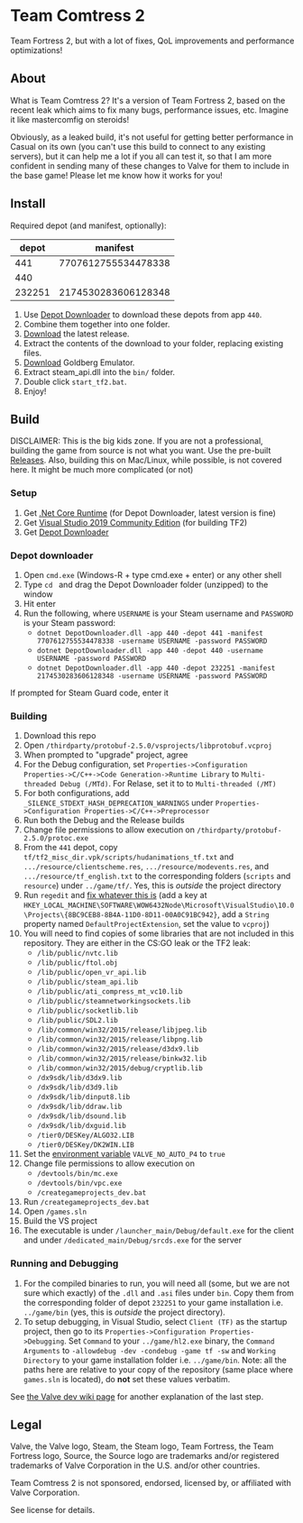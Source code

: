 # Team Comtress 2

Team Fortress 2, but with a lot of fixes, QoL improvements and performance optimizations!

## About

What is Team Comtress 2? It's a version of Team Fortress 2, based on the recent leak which aims to fix many bugs, performance issues, etc. Imagine it like mastercomfig on steroids!

Obviously, as a leaked build, it's not useful for getting better performance in Casual on its own (you can't use this build to connect to any existing servers), but it can help me a lot if you all can test it, so that I am more confident in sending many of these changes to Valve for them to include in the base game! Please let me know how it works for you!

## Install

Required depot (and manifest, optionally):

| depot | manifest |
| ----- | -------- |
| 441   | 7707612755534478338 |
| 440   | |
| 232251 | 2174530283606128348 |

1. Use [Depot Downloader](https://github.com/SteamRE/DepotDownloader) to download these depots from app `440`.
2. Combine them together into one folder.
3. [Download](https://github.com/mastercomfig/team-comtress-2/releases/latest) the latest release.
4. Extract the contents of the download to your folder, replacing existing files.
5. [Download](https://mr_goldberg.gitlab.io/goldberg_emulator/) Goldberg Emulator.
6. Extract steam_api.dll into the `bin/` folder.
7. Double click `start_tf2.bat`.
8. Enjoy!

## Build

DISCLAIMER: This is the big kids zone. If you are not a professional, building the game from source is not what you want. Use the pre-built [Releases](https://github.com/mastercomfig/team-comtress-2/releases). Also, building this on Mac/Linux, while possible, is not covered here. It might be much more complicated (or not)

### Setup
1. Get [.Net Core Runtime](https://dotnet.microsoft.com/download) (for Depot Downloader, latest version is fine)
1. Get [Visual Studio 2019 Community Edition](https://visualstudio.microsoft.com/vs/) (for building TF2)
1. Get [Depot Downloader](https://github.com/SteamRE/DepotDownloader)

### Depot downloader
1. Open `cmd.exe` (Windows-R + type cmd.exe + enter) or any other shell
1. Type `cd ` and drag the Depot Downloader folder (unzipped) to the window
1. Hit enter
1. Run the following, where `USERNAME` is your Steam username and `PASSWORD` is your Steam password:
    - `dotnet DepotDownloader.dll -app 440 -depot 441 -manifest 7707612755534478338 -username USERNAME -password PASSWORD`
    - `dotnet DepotDownloader.dll -app 440 -depot 440 -username USERNAME -password PASSWORD`
    - `dotnet DepotDownloader.dll -app 440 -depot 232251 -manifest 2174530283606128348 -username USERNAME -password PASSWORD`
  
If prompted for Steam Guard code, enter it

### Building
1. Download this repo
1. Open `/thirdparty/protobuf-2.5.0/vsprojects/libprotobuf.vcproj`
1. When prompted to "upgrade" project, agree
1. For the Debug configuration, set `Properties->Configuration Properties->C/C++->Code Generation->Runtime Library` to `Multi-threaded Debug (/MTd)`. For Relase, set it to to `Multi-threaded (/MT)`
1. For both configurations, add `_SILENCE_STDEXT_HASH_DEPRECATION_WARNINGS` under `Properties->Configuration Properties->C/C++->Preprocessor`
1. Run both the Debug and the Release builds
1. Change file permissions to allow execution on `/thirdparty/protobuf-2.5.0/protoc.exe`
1. From the `441` depot, copy `tf/tf2_misc_dir.vpk/scripts/hudanimations_tf.txt` and `.../resource/clientscheme.res`, `.../resource/modevents.res`, and `.../resource/tf_english.txt` to the corresponding folders (`scripts` and `resource`) under `../game/tf/`. Yes, this is _outside_ the project directory
1. Run `regedit` and [fix whatever this is](https://github.com/ValveSoftware/source-sdk-2013/issues/72#issuecomment-326633328) (add a key at `HKEY_LOCAL_MACHINE\SOFTWARE\WOW6432Node\Microsoft\VisualStudio\10.0\Projects\{8BC9CEB8-8B4A-11D0-8D11-00A0C91BC942}`, add a `String` property named `DefaultProjectExtension`, set the value to `vcproj`)
1. You will need to find copies of some libraries that are not included in this repository. They are either in the CS:GO leak or the TF2 leak:
    - `/lib/public/nvtc.lib`
    - `/lib/public/ftol.obj`
    - `/lib/public/open_vr_api.lib`
    - `/lib/public/steam_api.lib`
    - `/lib/public/ati_compress_mt_vc10.lib`
    - `/lib/public/steamnetworkingsockets.lib`
    - `/lib/public/socketlib.lib`
    - `/lib/public/SDL2.lib`
    - `/lib/common/win32/2015/release/libjpeg.lib`
    - `/lib/common/win32/2015/release/libpng.lib`
    - `/lib/common/win32/2015/release/d3dx9.lib`
    - `/lib/common/win32/2015/release/binkw32.lib`
    - `/lib/common/win32/2015/debug/cryptlib.lib`
    - `/dx9sdk/lib/d3dx9.lib`
    - `/dx9sdk/lib/d3d9.lib`
    - `/dx9sdk/lib/dinput8.lib`
    - `/dx9sdk/lib/ddraw.lib`
    - `/dx9sdk/lib/dsound.lib`
    - `/dx9sdk/lib/dxguid.lib`
    - `/tier0/DESKey/ALGO32.LIB`
    - `/tier0/DESKey/DK2WIN.LIB`
1. Set the [environment variable](https://superuser.com/a/985947) `VALVE_NO_AUTO_P4` to `true`
1. Change file permissions to allow execution on
    - `/devtools/bin/mc.exe`
    - `/devtools/bin/vpc.exe`
    - `/creategameprojects_dev.bat`
1. Run `/creategameprojects_dev.bat`
1. Open `/games.sln`
1. Build the VS project
1. The executable is under `/launcher_main/Debug/default.exe` for the client and under `/dedicated_main/Debug/srcds.exe` for the server

### Running and Debugging
1. For the compiled binaries to run, you will need all (some, but we are not sure which exactly) of the `.dll` and `.asi` files under `bin`. Copy them from the corresponding folder of depot `232251` to your game installation i.e. `../game/bin` (yes, this is _outside_ the project directory).
1. To setup debugging, in Visual Studio, select `Client (TF)` as the startup project, then go to its `Properties->Configuration Properties->Debugging`. Set `Command` to your `../game/hl2.exe` binary, the `Command Arguments` to `-allowdebug -dev -condebug -game tf -sw` and `Working Directory` to your game installation folder i.e. `../game/bin`. Note: all the paths here are relative to your copy of the repository (same place where `games.sln` is located), do **not** set these values verbatim.

See [the Valve dev wiki page](https://developer.valvesoftware.com/wiki/Installing_and_Debugging_the_Source_Code) for another explanation of the last step.

## Legal

Valve, the Valve logo, Steam, the Steam logo, Team Fortress, the Team Fortress logo, Source, the Source logo are trademarks and/or registered trademarks of Valve Corporation in the U.S. and/or other countries.

Team Comtress 2 is not sponsored, endorsed, licensed by, or affiliated with Valve Corporation.

See license for details.
